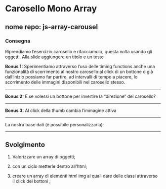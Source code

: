 Carosello Mono Array
===

nome repo: js-array-carousel
---

### Consegna 

Riprendiamo l’esercizio carosello e rifacciamolo, questa volta usando gli oggetti.
Alla slide aggiungere un titolo e un testo

**Bonus 1:**
Sperimentiamo attraverso l’uso delle timing functions anche una funzionalità di scorrimento al nostro carosello:al click di un bottone o già dall’inizio possiamo far partire, ad intervalli di tempo a piacere, lo scorrimento delle immagini disponibili nel carosello stesso.
****
**Bonus 2:**
E se volessi un bottone per invertire la “direzione” del carosello?
****
**Bonus 3:**
Al click della thumb cambia l’immagine attiva
****
La nostra base dati (è possibile personalizzarla):

****
## Svolgimento

1. Valorizzare un array di oggetti;

1. con un ciclo metterle dentro all'html;

1. creare un array di elementi html img ai quali dare delle classi attraverso il click dei bottoni ;
